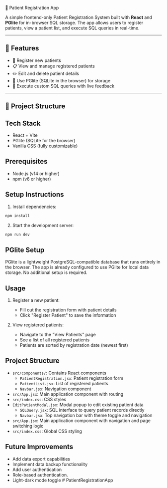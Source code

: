  🏥 Patient Registration App

A simple frontend-only Patient Registration System built with **React** and **PGlite** for in-browser SQL storage. The app allows users to register patients, view a patient list, and execute SQL queries in real-time.

---

## 🚀 Features

- 📝 Register new patients
- 📋 View and manage registered patients
- ✏️ Edit and delete patient details
- 💾 Use PGlite (SQLite in the browser) for storage
- 🔎 Execute custom SQL queries with live feedback

---

## 📁 Project Structure



##  Tech Stack
- React + Vite
- PGlite (SQLite for the browser)
- Vanilla CSS (fully customizable)

## Prerequisites
- Node.js (v14 or higher)
- npm (v6 or higher)

## Setup Instructions

1. Install dependencies:
```bash
npm install
```

2. Start the development server:
```bash
npm run dev
```


## PGlite Setup

PGlite is a lightweight PostgreSQL-compatible database that runs entirely in the browser. The app is already configured to use PGlite for local data storage. No additional setup is required.

## Usage

1. Register a new patient:
   - Fill out the registration form with patient details
   - Click "Register Patient" to save the information

2. View registered patients:
   - Navigate to the "View Patients" page
   - See a list of all registered patients
   - Patients are sorted by registration date (newest first)

## Project Structure

- `src/components/`: Contains React components
  - `PatientRegistration.jsx`: Patient registration form
  - `PatientList.jsx`: List of registered patients
  - `Navbar.jsx`: Navigation component
- `src/App.jsx`: Main application component with routing
- `src/index.css`: CSS styles
- `EditPatientModal.jsx`: Modal popup to edit existing patient data
  - `SQLQuery.jsx`: SQL interface to query patient records directly
  - `Navbar.jsx`: Top navigation bar with theme toggle and navigation
- `src/App.jsx`: Main application component with navigation and page switching logic
- `src/index.css`: Global CSS styling

## Future Improvements
- Add data export capabilities
- Implement data backup functionality
- Add user authentication
- Role-based authentication.
- Light-dark mode toggle
#   P a t i e n t R e g i s t r a t i o n A p p 
 
 
